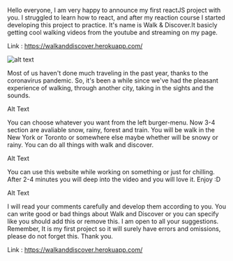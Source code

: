 

Hello everyone,
I am very happy to announce my first reactJS project with you. I struggled to learn how to react, and after my reaction course I started developing this project to practice. It's name is Walk & Discover.It basicly getting cool walking videos from the youtube and streaming on my page.

Link : https://walkanddiscover.herokuapp.com/

![alt text](https://github.com/smtsarial/walk-discover/blob/master/images/22.png)

Most of us haven't done much traveling in the past year, thanks to the coronavirus pandemic. So, it's been a while since we've had the pleasant experience of walking, through another city, taking in the sights and the sounds.

Alt Text

You can choose whatever you want from the left burger-menu. Now 3-4 section are avaliable snow, rainy, forest and train. You will be walk in the New York or Toronto or somewhere else maybe whether will be snowy or rainy. You can do all things with walk and discover.

Alt Text

You can use this website while working on something or just for chilling. After 2-4 minutes you will deep into the video and you will love it. Enjoy :D

Alt Text

I will read your comments carefully and develop them according to you. You can write good or bad things about Walk and Discover or you can specify like you should add this or remove this. I am open to all your suggestions. Remember, It is my first project so it will surely have errors and omissions, please do not forget this. Thank you.

Link : https://walkanddiscover.herokuapp.com/
